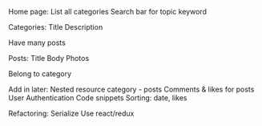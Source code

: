 Home page:
  List all categories
  Search bar for topic keyword

Categories:
  Title
  Description

  Have many posts

Posts:
  Title
  Body
  Photos

  Belong to category

Add in later:
  Nested resource category - posts
  Comments & likes for posts
  User
  Authentication
  Code snippets
  Sorting: date, likes

Refactoring:
  Serialize
  Use react/redux
